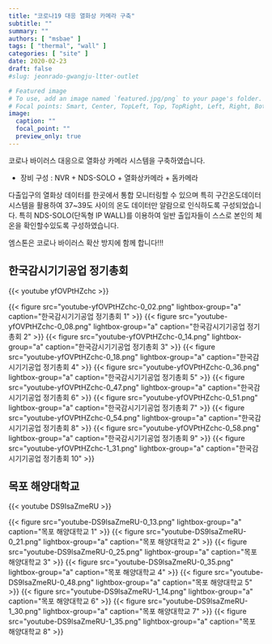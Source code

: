 ```yaml
---
title: "코로나19 대응 열화상 카메라 구축"
subtitle: ""
summary: ""
authors: [ "msbae" ]
tags: [ "thermal", "wall" ]
categories: [ "site" ]
date: 2020-02-23
draft: false
#slug: jeonrado-gwangju-ltter-outlet

# Featured image
# To use, add an image named `featured.jpg/png` to your page's folder.
# Focal points: Smart, Center, TopLeft, Top, TopRight, Left, Right, BottomLeft, Bottom, BottomRight.
image:
  caption: ""
  focal_point: ""
  preview_only: true
---
```


코로나 바이러스 대응으로 열화상 카메라 시스템을 구축하였습니다.

- 장비 구성 : NVR + NDS-SOLO + 열화상카메라 + 돔카메라

다출입구의 열화상 데이터를 한곳에서 통합 모니터링할 수 있으며 특히 구간온도데이터 시스템을 활용하여 37~39도 사이의 온도 데이터만 알람으로 인식하도록 구성되었습니다. 특히 NDS-SOLO(단독형 IP WALL)를 이용하여 일반 출입자들이 스스로 본인의 체온을 확인할수있도록 구성하였습니다.

엠스톤은 코로나 바이러스 확산 방지에 함께 합니다!!!

## 한국감시기기공업 정기총회

{{< youtube yfOVPtHZchc >}}

{{< figure src="youtube-yfOVPtHZchc-0_02.png" lightbox-group="a" caption="한국감시기기공업 정기총회 1" >}}
{{< figure src="youtube-yfOVPtHZchc-0_08.png" lightbox-group="a" caption="한국감시기기공업 정기총회 2" >}}
{{< figure src="youtube-yfOVPtHZchc-0_14.png" lightbox-group="a" caption="한국감시기기공업 정기총회 3" >}}
{{< figure src="youtube-yfOVPtHZchc-0_18.png" lightbox-group="a" caption="한국감시기기공업 정기총회 4" >}}
{{< figure src="youtube-yfOVPtHZchc-0_36.png" lightbox-group="a" caption="한국감시기기공업 정기총회 5" >}}
{{< figure src="youtube-yfOVPtHZchc-0_47.png" lightbox-group="a" caption="한국감시기기공업 정기총회 6" >}}
{{< figure src="youtube-yfOVPtHZchc-0_51.png" lightbox-group="a" caption="한국감시기기공업 정기총회 7" >}}
{{< figure src="youtube-yfOVPtHZchc-0_54.png" lightbox-group="a" caption="한국감시기기공업 정기총회 8" >}}
{{< figure src="youtube-yfOVPtHZchc-0_58.png" lightbox-group="a" caption="한국감시기기공업 정기총회 9" >}}
{{< figure src="youtube-yfOVPtHZchc-1_31.png" lightbox-group="a" caption="한국감시기기공업 정기총회 10" >}}

## 목포 해양대학교

{{< youtube DS9IsaZmeRU >}}

{{< figure src="youtube-DS9lsaZmeRU-0_13.png" lightbox-group="a" caption="목포 해양대학교 1" >}}
{{< figure src="youtube-DS9lsaZmeRU-0_21.png" lightbox-group="a" caption="목포 해양대학교 2" >}}
{{< figure src="youtube-DS9lsaZmeRU-0_25.png" lightbox-group="a" caption="목포 해양대학교 3" >}}
{{< figure src="youtube-DS9lsaZmeRU-0_35.png" lightbox-group="a" caption="목포 해양대학교 4" >}}
{{< figure src="youtube-DS9lsaZmeRU-0_48.png" lightbox-group="a" caption="목포 해양대학교 5" >}}
{{< figure src="youtube-DS9lsaZmeRU-1_14.png" lightbox-group="a" caption="목포 해양대학교 6" >}}
{{< figure src="youtube-DS9lsaZmeRU-1_30.png" lightbox-group="a" caption="목포 해양대학교 7" >}}
{{< figure src="youtube-DS9lsaZmeRU-1_35.png" lightbox-group="a" caption="목포 해양대학교 8" >}}
